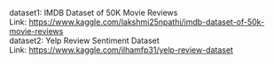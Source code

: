 dataset1: IMDB Dataset of 50K Movie Reviews   
Link: https://www.kaggle.com/lakshmi25npathi/imdb-dataset-of-50k-movie-reviews  
dataset2: Yelp Review Sentiment Dataset  
Link: https://www.kaggle.com/ilhamfp31/yelp-review-dataset
